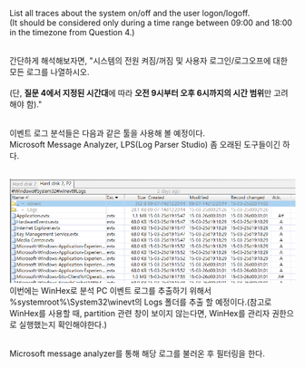 List all traces about the system on/off and the user logon/logoff.<br>
(It should be considered only during a time range between 09:00 and 18:00 in the timezone from Question 4.)<br><br>

간단하게 해석해보자면, "시스템의 전원 켜짐/꺼짐 및 사용자 로그인/로그오프에 대한 모든 로그를 나열하시오.<br>  
(단, **질문 4에서 지정된 시간대**에 따라 **오전 9시부터 오후 6시까지의 시간 범위**만 고려해야 함)."<br><br>

이벤트 로그 분석들은 다음과 같은 툴을 사용해 볼 예정이다.<br>
Microsoft Message Analyzer, LPS(Log Parser Studio) 좀 오래된 도구들이긴 하다.<br><br>

![alt text](1.png)<br>
이번에는 WinHex로 분석 PC 이벤트 로그를 추출하기 위해서 %systemroot%\System32\winevt의 Logs 폴더를 추출 할 예정이다.(참고로 WinHex를 사용할 때, partition 관련 창이 보이지 않는다면, WinHex를 관리자 권한으로 실행했는지 확인해야한다.)<br><br>

Microsoft message analyzer를 통해 해당 로그를 불러온 후 필터링을 한다.
